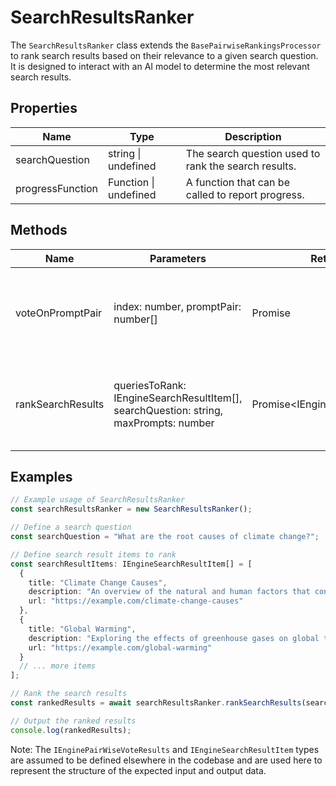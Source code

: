 # SearchResultsRanker

The `SearchResultsRanker` class extends the `BasePairwiseRankingsProcessor` to rank search results based on their relevance to a given search question. It is designed to interact with an AI model to determine the most relevant search results.

## Properties

| Name             | Type                      | Description                                           |
|------------------|---------------------------|-------------------------------------------------------|
| searchQuestion   | string \| undefined       | The search question used to rank the search results.  |
| progressFunction | Function \| undefined     | A function that can be called to report progress.     |

## Methods

| Name              | Parameters                                  | Return Type                     | Description                                                                                   |
|-------------------|---------------------------------------------|---------------------------------|-----------------------------------------------------------------------------------------------|
| voteOnPromptPair  | index: number, promptPair: number[]         | Promise<IEnginePairWiseVoteResults> | Asynchronously votes on a pair of prompts to determine their relevance to the search question. |
| rankSearchResults | queriesToRank: IEngineSearchResultItem[], searchQuestion: string, maxPrompts: number | Promise<IEngineSearchResultItem[]> | Asynchronously ranks search results based on their relevance to the search question.           |

## Examples

```typescript
// Example usage of SearchResultsRanker
const searchResultsRanker = new SearchResultsRanker();

// Define a search question
const searchQuestion = "What are the root causes of climate change?";

// Define search result items to rank
const searchResultItems: IEngineSearchResultItem[] = [
  {
    title: "Climate Change Causes",
    description: "An overview of the natural and human factors that contribute to climate change.",
    url: "https://example.com/climate-change-causes"
  },
  {
    title: "Global Warming",
    description: "Exploring the effects of greenhouse gases on global temperatures.",
    url: "https://example.com/global-warming"
  }
  // ... more items
];

// Rank the search results
const rankedResults = await searchResultsRanker.rankSearchResults(searchResultItems, searchQuestion);

// Output the ranked results
console.log(rankedResults);
```

Note: The `IEnginePairWiseVoteResults` and `IEngineSearchResultItem` types are assumed to be defined elsewhere in the codebase and are used here to represent the structure of the expected input and output data.